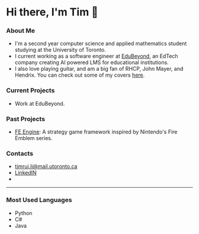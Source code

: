 Hi there, I'm Tim 👋
==================================================================================================
### About Me
- I'm a second year computer science and applied mathematics student studying at the University of Toronto.
- I current working as a software engineer at [EduBeyond](https://www.edubeyond.dev/), an EdTech company creating AI powered LMS for educational institutions.
- I also love playing guitar, and am a big fan of RHCP, John Mayer, and Hendrix. You can check out some of my covers [here](https://www.instagram.com/ltrui_guitar).

### Current Projects
- Work at EduBeyond.

### Past Projects
- [FE Engine](https://github.com/Heian0/FE-Engine): A strategy game framework inspired by Nintendo's Fire Emblem series.

### Contacts
- timrui.li@mail.utoronto.ca
- [LinkedIN](https://www.linkedin.com/in/timothy-li-854342240/)
- 
--------------------------------------------------------------------------------------------------
### Most Used Languages
- Python
- C#
- Java


